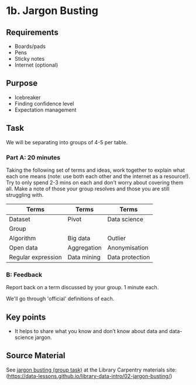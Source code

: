 1b. Jargon Busting
==================

Requirements
------------

- Boards/pads
- Pens
- Sticky notes
- Internet (optional)

Purpose
-------

- Icebreaker
- Finding confidence level
- Expectation management

Task
----

We will be separating into groups of 4-5 per table.

### Part A: 20 minutes

Taking the following set of terms and ideas, work together to explain what each one means (note: use both each other and the internet as a resource!).  Try to only spend 2-3 mins on each and don't worry about covering them all.  Make a note of those your group resolves and those you are still struggling with.

| Terms | Terms | Terms |
| ----- | ----- | ----- |
| Dataset | Pivot | Data science |
| Group |  |  |
| Algorithm | Big data | Outlier |
| Open data | Aggregation | Anonymisation |
| Regular expression | Data mining | Data protection |

### B: Feedback

Report back on a term discussed by your group. 1 minute each.

We'll go through 'official' definitions of each.

Key points
----------

- It helps to share what you know and don’t know about data and data-science jargon.

Source Material
---------------

See [jargon busting (group task)](https://data-lessons.github.io/library-data-intro/02-jargon-busting/) at the Library Carpentry materials site:
(https://data-lessons.github.io/library-data-intro/02-jargon-busting/)